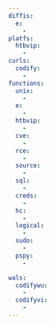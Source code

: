 ```yaml
---
diffis:
  e:
    -
platfs:
  htbvip:
    -
curls:
  codify:
    -
functions:
  unix:
    -
  e:
    -
  htbvip:
    -
  cve:
    -
  rce:
    -
  source:
    -
  sql:
    -
  creds:
    -
  hc:
    -
  logical:
    -
  sudo:
    -
  pspy:
    -

wals:
  codifywu:
    -
  codifyvi:
    -
---
```

